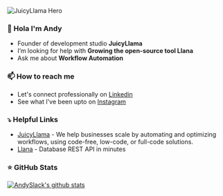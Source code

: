 ![JuicyLlama Hero](https://juicyllama.com/assets/images/linkedin-cover.png)

### 👋 Hola I'm Andy

- Founder of development studio **JuicyLlama**
- I’m looking for help with **Growing the open-source tool Llana**
- Ask me about **Workflow Automation**

### 📫 How to reach me 
<!-- Socials Links and Badges -->
- Let's connect professionally on [Linkedin](https://www.linkedin.com/in/andrewslack/)
- See what I've been upto on [Instagram](https://www.instagram.com/me_slack)

### ⤵️ Helpful Links

- [JuicyLlama](https://juicyllama.com) - We help businesses scale by automating and optimizing workflows, using code-free, low-code, or full-code solutions.
- [Llana](https://juicyllama.com/tools/llana) - Database REST API in minutes

### ⭐ GitHub Stats 

[![AndySlack's github stats](https://github-readme-stats.vercel.app/api?username=andyslack&show_icons=true)](https://github.com/andyslack)
